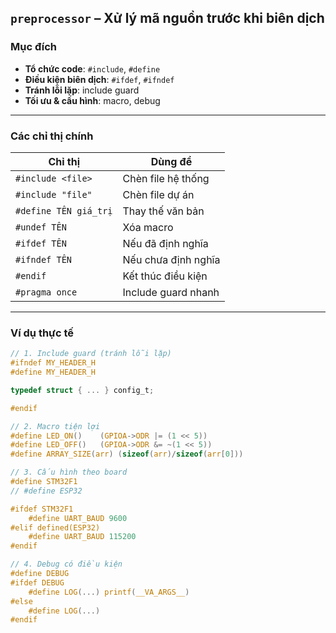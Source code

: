 ## `preprocessor` – Xử lý mã nguồn trước khi biên dịch

### Mục đích
- **Tổ chức code**: `#include`, `#define`
- **Điều kiện biên dịch**: `#ifdef`, `#ifndef`
- **Tránh lỗi lặp**: include guard
- **Tối ưu & cấu hình**: macro, debug

---

### Các chỉ thị chính

| Chỉ thị | Dùng để |
|--------|--------|
| `#include <file>` | Chèn file hệ thống |
| `#include "file"` | Chèn file dự án |
| `#define TÊN giá_trị` | Thay thế văn bản |
| `#undef TÊN` | Xóa macro |
| `#ifdef TÊN` | Nếu đã định nghĩa |
| `#ifndef TÊN` | Nếu chưa định nghĩa |
| `#endif` | Kết thúc điều kiện |
| `#pragma once` | Include guard nhanh |

---

### Ví dụ thực tế

```c
// 1. Include guard (tránh lỗi lặp)
#ifndef MY_HEADER_H
#define MY_HEADER_H

typedef struct { ... } config_t;

#endif

// 2. Macro tiện lợi
#define LED_ON()    (GPIOA->ODR |= (1 << 5))
#define LED_OFF()   (GPIOA->ODR &= ~(1 << 5))
#define ARRAY_SIZE(arr) (sizeof(arr)/sizeof(arr[0]))

// 3. Cấu hình theo board
#define STM32F1
// #define ESP32

#ifdef STM32F1
    #define UART_BAUD 9600
#elif defined(ESP32)
    #define UART_BAUD 115200
#endif

// 4. Debug có điều kiện
#define DEBUG
#ifdef DEBUG
    #define LOG(...) printf(__VA_ARGS__)
#else
    #define LOG(...)
#endif